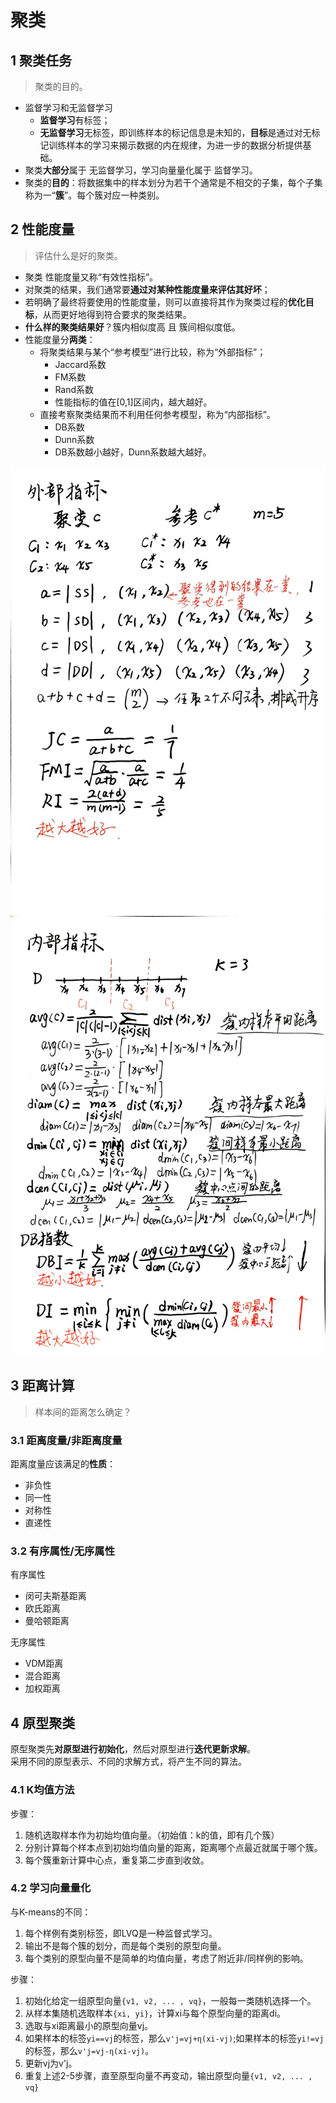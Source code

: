 # 聚类

## 1 聚类任务

> 聚类的目的。

* 监督学习和无监督学习
  * **监督学习**有标签；
  * **无监督学习**无标签，即训练样本的标记信息是未知的，**目标**是通过对无标记训练样本的学习来揭示数据的内在规律，为进一步的数据分析提供基础。
* 聚类**大部分**属于 无监督学习，学习向量量化属于 监督学习。
* 聚类的**目的**：将数据集中的样本划分为若干个通常是不相交的子集，每个子集称为一“**簇**”。每个簇对应一种类别。

## 2 性能度量

> 评估什么是好的聚类。

* 聚类 性能度量又称“有效性指标”。
* 对聚类的结果，我们通常要**通过对某种性能度量来评估其好坏**；
* 若明确了最终将要使用的性能度量，则可以直接将其作为聚类过程的**优化目标**，从而更好地得到符合要求的聚类结果。
* **什么样的聚类结果好**？簇内相似度高 且 簇间相似度低。
* 性能度量分**两类**：
  * 将聚类结果与某个“参考模型”进行比较，称为“外部指标”；
    * Jaccard系数
    * FM系数
    * Rand系数
    * 性能指标的值在[0,1]区间内，越大越好。
  * 直接考察聚类结果而不利用任何参考模型，称为“内部指标”。
    * DB系数
    * Dunn系数
    * DB系数越小越好，Dunn系数越大越好。

![外部指标](img/9_1.jpg)
![内部指标](img/9_2.jpg)

## 3 距离计算

> 样本间的距离怎么确定？

### 3.1 距离度量/非距离度量

距离度量应该满足的**性质**：

* 非负性
* 同一性
* 对称性
* 直递性

### 3.2 有序属性/无序属性

有序属性

* 闵可夫斯基距离
* 欧氏距离
* 曼哈顿距离

无序属性

* VDM距离
* 混合距离
* 加权距离

## 4 原型聚类

原型聚类先**对原型进行初始化**，然后对原型进行**迭代更新求解**。  
采用不同的原型表示、不同的求解方式，将产生不同的算法。

### 4.1 K均值方法

步骤：

1. 随机选取样本作为初始均值向量。（初始值：k的值，即有几个簇）
2. 分别计算每个样本点到初始均值向量的距离，距离哪个点最近就属于哪个簇。
3. 每个簇重新计算中心点，重复第二步直到收敛。

### 4.2 学习向量量化

与K-means的不同：

1. 每个样例有类别标签，即LVQ是一种监督式学习。
2. 输出不是每个簇的划分，而是每个类别的原型向量。
3. 每个类别的原型向量不是简单的均值向量，考虑了附近非/同样例的影响。

步骤：

1. 初始化给定一组原型向量`{v1, v2, ... , vq}`，一般每一类随机选择一个。
2. 从样本集随机选取样本`{xi, yi}`，计算xi与每个原型向量的距离di。
3. 选取与xi距离最小的原型向量vj。
4. 如果样本的标签`yi==vj`的标签，那么`v'j=vj+η(xi-vj)`;如果样本的标签`yi!=vj`的标签，那么`v'j=vj-η(xi-vj)`。
5. 更新vj为v'j。
6. 重复上述2-5步骤，直至原型向量不再变动，输出原型向量`{v1, v2, ... , vq}`